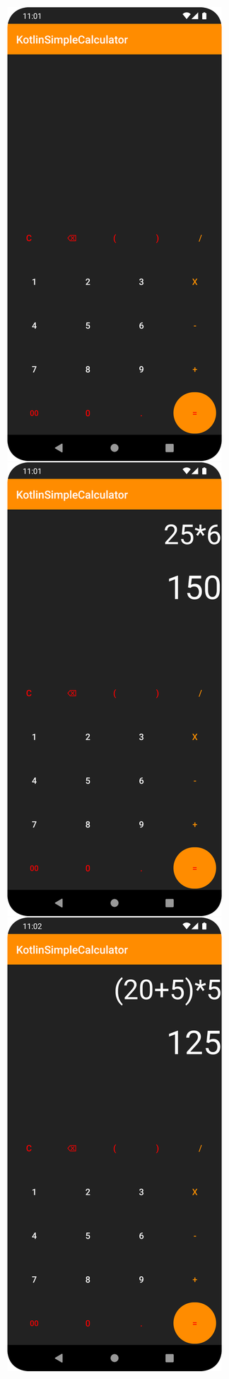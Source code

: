 <img src="https://github.com/tolgabudanoglu/KotlinSimpleCalculator/blob/master/Screenshot_20220901_140243.png" width="auto">
<img src="https://github.com/tolgabudanoglu/KotlinSimpleCalculator/blob/master/Screenshot_20220901_140251.png" width="auto">
<img src="https://github.com/tolgabudanoglu/KotlinSimpleCalculator/blob/master/Screenshot_20220901_140236.png" width="auto">
